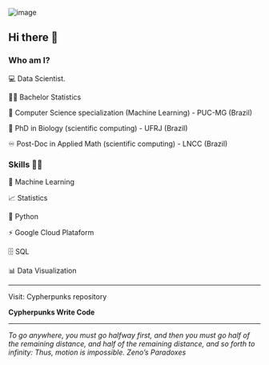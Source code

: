 ![image](https://github.com/user-attachments/assets/3d97aed1-03b3-4de4-8558-b3b0a399388b)



##  Hi there 👋

### Who am I?

  💻 Data Scientist.

  👩‍🎓 Bachelor Statistics 
  
  🎲 Computer Science specialization (Machine Learning) - PUC-MG (Brazil)
  
  🍾 PhD in Biology (scientific computing) - UFRJ (Brazil)

  ♾️ Post-Doc in Applied Math (scientific computing) - LNCC (Brazil)



### Skills 👩‍💻

  🔮 Machine Learning

  📈 Statistics

  🐍 Python

  ⚡ Google Cloud Plataform

  🗄 SQL

  📊 Data Visualization
____________

Visit:
Cypherpunks repository

**Cypherpunks Write Code**

____________
*To go anywhere, you must go halfway first, and then you must go half of the remaining distance, and half of the remaining distance, and so forth to infinity: Thus, motion is impossible. Zeno’s Paradoxes*

<!--
**PauloAAlmeida/PauloAAlmeida** is a ✨ _special_ ✨ repository because its `README.md` (this file) appears on your GitHub profile.

Here are some ideas to get you started:

- 🔭 I’m currently working on ...
- 🌱 I’m currently learning ...
- 👯 I’m looking to collaborate on ...
- 🤔 I’m looking for help with ...
- 💬 Ask me about ...
- 📫 How to reach me: ...
- 😄 Pronouns: ...
- ⚡ Fun fact: ...
-->
